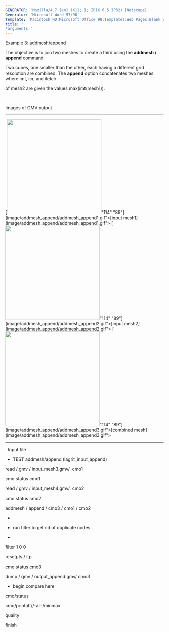 ```yaml
---
GENERATOR: 'Mozilla/4.7 [en] (X11; I; IRIX 6.5 IP32) [Netscape]'
Generator: 'Microsoft Word 97/98'
Template: 'Macintosh HD:Microsoft Office 98:Templates:Web Pages:Blank Web Page'
title: '
*arguments:'
---
```


 Example 3: addmesh/append

 The objective is to join two meshes to create a third using the
 **addmesh / append** command.

 Two cubes, one smaller than the other, each having a different grid
 resolution are combined. The **append** option concatenates two meshes
 where imt, icr, and itetclr

 of mesh2 are given the values max(imt(mesh1)).

  

 Images of GMV output
   -------------------------------------------------------------------------------------------------------------------------------------------------------------------------------- ------------------------------------------------------------------------------------------------------------------------------------------------------------------------------
   [<img height="300" width="300" src="/assets/images/addmesh_append/addmesh_append1_tn.gif">"114" "89"](image/addmesh_append/addmesh_append1.gif">[input mesh1](image/addmesh_append/addmesh_append1.gif">     [<img height="300" width="300" src="/assets/images/addmesh_append/addmesh_append2_tn.gif">"114" "89"](image/addmesh_append/addmesh_append2.gif">[input mesh2](image/addmesh_append/addmesh_append2.gif">
   [<img height="300" width="300" src="/assets/images/addmesh_append/addmesh_append3_tn.gif">"114" "89"](image/addmesh_append/addmesh_append3.gif">[combined mesh](image/addmesh_append/addmesh_append3.gif">   
   -------------------------------------------------------------------------------------------------------------------------------------------------------------------------------- ------------------------------------------------------------------------------------------------------------------------------------------------------------------------------

 

  
 Input file

 
* TEST addmesh/append (lagrit\_input\_append)

 read / gmv / input\_mesh3.gmv/  cmo1

 cmo status cmo1

 read / gmv / input\_mesh4.gmv/  cmo2

 cmo status cmo2

 addmesh / append / cmo3 / cmo1 / cmo2

 
*

 
* run filter to get rid of duplicate nodes

 
*

 filter 1 0 0

 resetpts / itp

 cmo status cmo3

 dump / gmv / output\_append.gmv/ cmo3

 
* begin compare here

 cmo/status

 cmo/printatt//-all-/minmax

 quality

 finish

  


